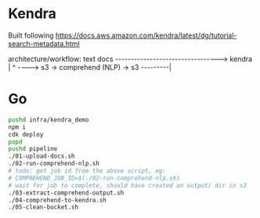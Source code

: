 # Kendra

Built following https://docs.aws.amazon.com/kendra/latest/dg/tutorial-search-metadata.html

architecture/workflow:
    text docs ---------------------------------> kendra
        |                                           ^
        ----> s3 -> comprehend (NLP) -> s3 ---------|

# Go
```sh
pushd infra/kendra_demo
npm i
cdk deploy
popd
pushd pipeline
./01-upload-docs.sh
./02-run-comprehend-nlp.sh
# todo: get job id from the above script, eg:
# COMPREHEND_JOB_ID=$(./02-run-comprehend-nlp.sh)
# wait for job to complete, should have created an output/ dir in s3
./03-extract-comprehend-output.sh
./04-comprehend-to-kendra.sh
./05-clean-bucket.sh
```
